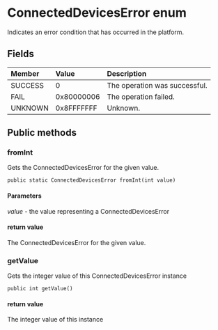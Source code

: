 # ConnectedDevicesError enum
Indicates an error condition that has occurred in the platform.

## Fields

|Member   |Value   |Description   |
|:--------|:-------|:-------------|
|SUCCESS |0 |The operation was successful. |
|FAIL |0x80000006 |The operation failed. |
|UNKNOWN |0x8FFFFFFF |Unknown. |

## Public methods

### fromInt
Gets the ConnectedDevicesError for the given value.

`public static ConnectedDevicesError fromInt(int value)`

#### Parameters  
*value* - the value representing a ConnectedDevicesError

#### return value  
The ConnectedDevicesError for the given value.

### getValue
Gets the integer value of this ConnectedDevicesError instance

`public int getValue()`

#### return value
The integer value of this instance